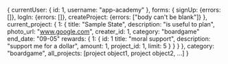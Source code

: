 {
  currentUser: {
    id: 1,
    username: "app-academy"
  },
  forms: {
    signUp: {errors: []},
    logIn: {errors: []},
    createProject: {errors: ["body can't be blank"]}
  },
  current_project: {
    1: {
      title: "Sample State",
      description: "is useful to plan",
      photo_url: "www.google.com",
      creater_id: 1,
      category: "boardgame"
      end_date: "09-05"
      rewards: {
        1: {
          id: 1
          title: "moral support",
          description: "support me for a dollar",
          amount: 1,
          project_id: 1,
          limit: 5
        }
      }
    }
  },
  category: "boardgame",
  all_projects: [project object1, project object2, ...]
}
